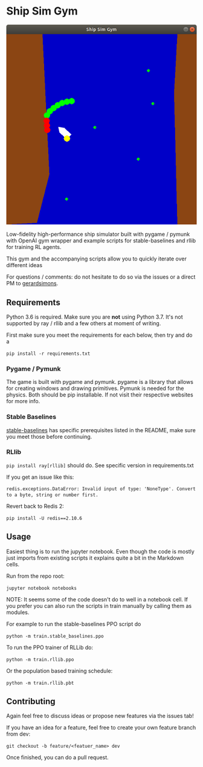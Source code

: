 # Ship Sim Gym

![Screenshot of Ship Sim Gym](static/img/ship-sim-gym.png?raw=true "Screenshot of Ship Sim Gym")

Low-fidelity high-performance ship simulator built with pygame / pymunk with OpenAI gym wrapper and example scripts for stable-baselines and rllib for training RL agents.

This gym and the accompanying scripts allow you to quickly iterate over different ideas	

For questions / comments: do not hesitate to do so via the issues or a direct PM to [gerardsimons](https://github.com/gerardsimons/).

## Requirements

Python 3.6 is required. Make sure you are **not** using Python 3.7. It's not supported by ray / rllib and a few others at moment of writing.

First make sure you meet the requirements for each below, then try and do a 

`pip install -r requirements.txt`

### Pygame / Pymunk

The game is built with pygame and pymunk. pygame is a library that allows for creating windows and drawing primitives. Pymunk is needed for the physics. Both should be pip installable. If not visit their respective websites for more info.

### Stable Baselines

[stable-baselines](https://github.com/hill-a/stable-baselines) has specific prerequisites listed in the README, make sure you meet those before continuing.

### RLlib 

`pip install ray[rllib]` should do. See specific version in requirements.txt

If you get an issue like this:

```
redis.exceptions.DataError: Invalid input of type: 'NoneType'. Convert to a byte, string or number first.
```

Revert back to Redis 2:

`pip install -U redis==2.10.6`

## Usage

Easiest thing is to run the jupyter notebook. Even though the code is mostly just imports from existing scripts it explains quite a bit in the Markdown cells. 

Run from the repo root:

`jupyter notebook notebooks`

NOTE: It seems some of the code doesn't do to well in a notebook cell. If you prefer you can also run the scripts in train manually by calling them as modules. 

For example to run the stable-baselines PPO script do

`python -m train.stable_baselines.ppo`

To run the PPO trainer of RLLib do:

`python -m train.rllib.ppo`

Or the population based training schedule:

`python -m train.rllib.pbt`

## Contributing

Again feel free to discuss ideas or propose new features via the issues tab!

If you have an idea for a feature, feel free to create your own feature branch from dev:

`git checkout -b feature/<featuer_name> dev`

Once finished, you can do a pull request. 